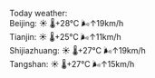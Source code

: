 Today weather:  
Beijing: ☀️ 🌡️+28°C 🌬️↑19km/h  
Tianjin: ☀️ 🌡️+25°C 🌬️↑11km/h  
Shijiazhuang: ☀️ 🌡️+27°C 🌬️↑19km/h  
Tangshan: ☀️ 🌡️+27°C 🌬️↑15km/h  
